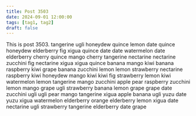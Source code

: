 ```yaml
---
title: Post 3503
date: 2024-09-01 12:00:00
tags: [tag1, tag2]
draft: false
---
```

This is post 3503.
tangerine
ugli
honeydew
quince
lemon
date
quince
honeydew
elderberry
fig
xigua
quince
date
date
watermelon
date
elderberry
cherry
quince
mango
cherry
tangerine
nectarine
nectarine
zucchini
fig
nectarine
xigua
xigua
quince
banana
mango
kiwi
banana
raspberry
kiwi
grape
banana
zucchini
lemon
lemon
strawberry
nectarine
raspberry
kiwi
honeydew
mango
kiwi
kiwi
fig
strawberry
lemon
kiwi
watermelon
lemon
tangerine
mango
zucchini
apple
pear
raspberry
zucchini
lemon
mango
grape
ugli
strawberry
banana
lemon
grape
grape
date
zucchini
ugli
ugli
pear
mango
tangerine
xigua
apple
banana
ugli
yuzu
date
yuzu
xigua
watermelon
elderberry
orange
elderberry
lemon
xigua
date
nectarine
ugli
strawberry
tangerine
elderberry
date
grape
